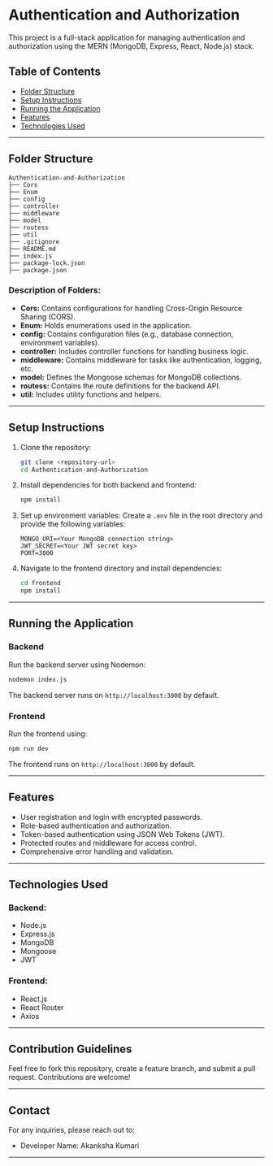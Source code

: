 # Authentication and Authorization

This project is a full-stack application for managing authentication and authorization using the MERN (MongoDB, Express, React, Node.js) stack.

## Table of Contents

- [Folder Structure](#folder-structure)
- [Setup Instructions](#setup-instructions)
- [Running the Application](#running-the-application)
- [Features](#features)
- [Technologies Used](#technologies-used)

---

## Folder Structure

```
Authentication-and-Authorization
├── Cors
├── Enum
├── config
├── controller
├── middleware
├── model
├── routess
├── util
├── .gitignore
├── README.md
├── index.js
├── package-lock.json
├── package.json
```

### Description of Folders:
- **Cors:** Contains configurations for handling Cross-Origin Resource Sharing (CORS).
- **Enum:** Holds enumerations used in the application.
- **config:** Contains configuration files (e.g., database connection, environment variables).
- **controller:** Includes controller functions for handling business logic.
- **middleware:** Contains middleware for tasks like authentication, logging, etc.
- **model:** Defines the Mongoose schemas for MongoDB collections.
- **routess:** Contains the route definitions for the backend API.
- **util:** Includes utility functions and helpers.

---

## Setup Instructions

1. Clone the repository:
   ```bash
   git clone <repository-url>
   cd Authentication-and-Authorization
   ```

2. Install dependencies for both backend and frontend:
   ```bash
   npm install
   ```

3. Set up environment variables:
   Create a `.env` file in the root directory and provide the following variables:
   ```env
   MONGO_URI=<Your MongoDB connection string>
   JWT_SECRET=<Your JWT secret key>
   PORT=3000
   ```

4. Navigate to the frontend directory and install dependencies:
   ```bash
   cd frontend
   npm install
   ```

---

## Running the Application

### Backend
Run the backend server using Nodemon:
```bash
nodemon index.js
```
The backend server runs on `http://localhost:3000` by default.

### Frontend
Run the frontend using:
```bash
npm run dev
```
The frontend runs on `http://localhost:3000` by default.

---

## Features

- User registration and login with encrypted passwords.
- Role-based authentication and authorization.
- Token-based authentication using JSON Web Tokens (JWT).
- Protected routes and middleware for access control.
- Comprehensive error handling and validation.

---

## Technologies Used

### Backend:
- Node.js
- Express.js
- MongoDB
- Mongoose
- JWT

### Frontend:
- React.js
- React Router
- Axios

---

## Contribution Guidelines

Feel free to fork this repository, create a feature branch, and submit a pull request. Contributions are welcome!

---



## Contact

For any inquiries, please reach out to:
- Developer Name: Akanksha Kumari


---

